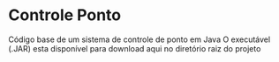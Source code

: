 # Controle Ponto
Código base de um sistema de controle de ponto em Java
O executável (.JAR) esta disponível para download aqui no diretório raiz do projeto
